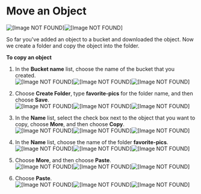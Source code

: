 # Move an Object<a name="CopyingAnObject"></a>



![\[Image NOT FOUND\]](http://docs.aws.amazon.com/AmazonS3/latest/gsg/)![\[Image NOT FOUND\]](http://docs.aws.amazon.com/AmazonS3/latest/gsg/)

So far you've added an object to a bucket and downloaded the object\. Now we create a folder and copy the object into the folder\.

**To copy an object**

1. In the **Bucket name** list, choose the name of the bucket that you created\.  
![\[Image NOT FOUND\]](http://docs.aws.amazon.com/AmazonS3/latest/gsg/images/choose-bucket-name.png)![\[Image NOT FOUND\]](http://docs.aws.amazon.com/AmazonS3/latest/gsg/)![\[Image NOT FOUND\]](http://docs.aws.amazon.com/AmazonS3/latest/gsg/)

1. Choose **Create Folder**, type **favorite\-pics** for the folder name, and then choose **Save**\.  
![\[Image NOT FOUND\]](http://docs.aws.amazon.com/AmazonS3/latest/gsg/images/choose-create-folder.png)![\[Image NOT FOUND\]](http://docs.aws.amazon.com/AmazonS3/latest/gsg/)![\[Image NOT FOUND\]](http://docs.aws.amazon.com/AmazonS3/latest/gsg/)

1. In the **Name** list, select the check box next to the object that you want to copy, choose **More**, and then choose **Copy**\.  
![\[Image NOT FOUND\]](http://docs.aws.amazon.com/AmazonS3/latest/gsg/images/objects-copy.png)![\[Image NOT FOUND\]](http://docs.aws.amazon.com/AmazonS3/latest/gsg/)![\[Image NOT FOUND\]](http://docs.aws.amazon.com/AmazonS3/latest/gsg/)

1. In the **Name** list, choose the name of the folder **favorite\-pics**\.  
![\[Image NOT FOUND\]](http://docs.aws.amazon.com/AmazonS3/latest/gsg/images/choose-folder-name.png)![\[Image NOT FOUND\]](http://docs.aws.amazon.com/AmazonS3/latest/gsg/)![\[Image NOT FOUND\]](http://docs.aws.amazon.com/AmazonS3/latest/gsg/)

1. Choose **More**, and then choose **Paste**\.  
![\[Image NOT FOUND\]](http://docs.aws.amazon.com/AmazonS3/latest/gsg/images/more-menu-paste.png)![\[Image NOT FOUND\]](http://docs.aws.amazon.com/AmazonS3/latest/gsg/)![\[Image NOT FOUND\]](http://docs.aws.amazon.com/AmazonS3/latest/gsg/images/more-menu-paste.png)

1. Choose **Paste**\.  
![\[Image NOT FOUND\]](http://docs.aws.amazon.com/AmazonS3/latest/gsg/images/copy-and-paste.png)![\[Image NOT FOUND\]](http://docs.aws.amazon.com/AmazonS3/latest/gsg/)![\[Image NOT FOUND\]](http://docs.aws.amazon.com/AmazonS3/latest/gsg/)

